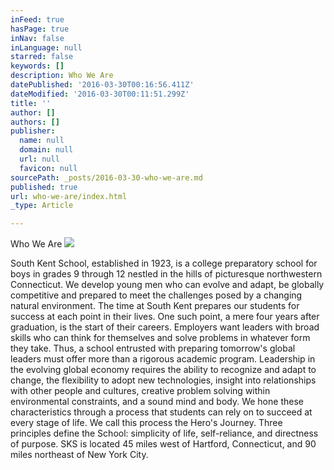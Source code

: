 ```yaml
---
inFeed: true
hasPage: true
inNav: false
inLanguage: null
starred: false
keywords: []
description: Who We Are
datePublished: '2016-03-30T00:16:56.411Z'
dateModified: '2016-03-30T00:11:51.299Z'
title: ''
author: []
authors: []
publisher:
  name: null
  domain: null
  url: null
  favicon: null
sourcePath: _posts/2016-03-30-who-we-are.md
published: true
url: who-we-are/index.html
_type: Article

---
```

Who We Are
![](https://the-grid-user-content.s3-us-west-2.amazonaws.com/e67e7423-1b42-4bcc-9f0b-58fd098ebf70.png)

South Kent School, established in 1923, is a college preparatory school for boys in grades 9 through 12 nestled in the hills of picturesque northwestern Connecticut.
We develop young men who can evolve and adapt, be globally competitive and prepared to meet the challenges posed by a changing natural environment. The time at South Kent prepares our students for success at each point in their lives. One such point, a mere four years after graduation, is the start of their careers.
Employers want leaders with broad skills who can think for themselves and solve problems in whatever form they take. Thus, a school entrusted with preparing tomorrow's global leaders must offer more than a rigorous academic program. Leadership in the evolving global economy requires the ability to recognize and adapt to change, the flexibility to adopt new technologies, insight into relationships with other people and cultures, creative problem solving within environmental constraints, and a sound mind and body. We hone these characteristics through a process that students can rely on to succeed at every stage of life.
We call this process the Hero's Journey.
Three principles define the School: simplicity of life, self-reliance, and directness of purpose.
SKS is located 45 miles west of Hartford, Connecticut, and 90 miles northeast of New York City.